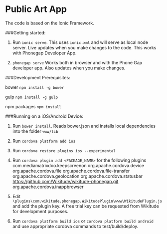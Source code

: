 Public Art App
==========

The code is based on the Ionic Framework.

###Getting started:

1. Run `ionic serve`.
This uses `ionic.xml` and will serve as local node server. Live updates when you make changes to the code. This works with Phonegap Developer App.

2. `phonegap serve`
Works both in browser and with the Phone Gap developer app. Also updates when you make changes.

###Development Prerequisites:

bower `npm install -g bower`

gulp `npm install -g gulp`

npm packages `npm install`

###Running on a iOS/Android Device:

1. Run `bower install`. Reads bower.json and installs local dependencies into the folder `www/lib`

2. Run `cordova platform add ios`

4. Run `cordova restore plugins ios --experimental`

5. Run `cordova plugin add <PACKAGE_NAME>` for the following plugins
com.mediamatrixdoo.keepscreenon
org.apache.cordova.device
org.apache.cordova.file
org.apache.cordova.file-transfer
org.apache.cordova.geolocation
org.apache.cordova.statusbar
https://github.com/Wikitude/wikitude-phonegap.git
org.apache.cordova.inappbrowser

6. Edit `\plugins\com.wikitude.phonegap.WikitudePlugin\www\WikitudePlugin.js` and add the plugin key. A free trial key can be requested from Wikitude for development purposes.

6. Run `cordova platform build ios` or `cordova platform build android` and use appropriate cordova commands to test/build/deploy.
